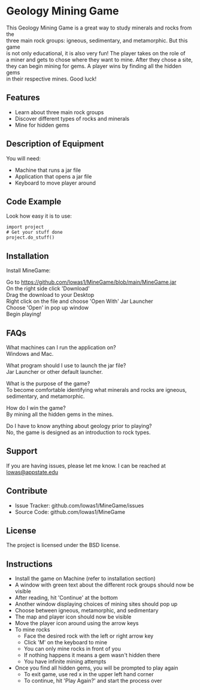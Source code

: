 Geology Mining Game
=================== 

This Geology Mining Game is a great way to study minerals and rocks from the  
three main rock groups: igneous, sedimentary, and metamorphic. But this game    
is not only educational, it is also very fun! The player takes on the role of   
a miner and gets to chose where they want to mine. After they chose a site,   
they can begin mining for gems. A player wins by finding all the hidden gems   
in their respective mines. Good luck!  

Features
--------

- Learn about three main rock groups
- Discover different types of rocks and minerals
- Mine for hidden gems
 
Description of Equipment
------------------------

You will need:  
  - Machine that runs a jar file  
  - Application that opens a jar file   
  - Keyboard to move player around   
   
Code Example
------------

Look how easy it is to use:
 
    import project
    # Get your stuff done
    project.do_stuff()
    
Installation
------------
 
Install MineGame: 
    
   Go to https://github.com/lowas1/MineGame/blob/main/MineGame.jar  
   On the right side click 'Download'  
   Drag the download to your Desktop  
   Right click on the file and choose 'Open With' Jar Launcher  
   Choose 'Open' in pop up window  
   Begin playing!  
   
FAQs
----
   
What machines can I run the application on?  
Windows and Mac.  

What program should I use to launch the jar file?  
   Jar Launcher or other default launcher.  
    
What is the purpose of the game?  
    To become comfortable identifying what minerals and rocks are igneous, sedimentary, and metamorphic.  
    
How do I win the game?  
    By mining all the hidden gems in the mines.  
    
Do I have to know anything about geology prior to playing?  
    No, the game is designed as an introduction to rock types.  

Support
-------

If you are having issues, please let me know.
I can be reached at lowas@appstate.edu

Contribute
----------

- Issue Tracker: github.com/lowas1/MineGame/issues
- Source Code: github.com/lowas1/MineGame
 
 
License
-------
 
The project is licensed under the BSD license.

Instructions
------------

* Install the game on Machine (refer to installation section)
* A window with green text about the different rock groups should now be visible
* After reading, hit 'Continue' at the bottom
* Another window displaying choices of mining sites should pop up
* Choose between igneous, metamorphic, and sedimentary
* The map and player icon should now be visible
* Move the player icon around using the arrow keys
* To mine rocks
  * Face the desired rock with the left or right arrow key
  * Click 'M' on the keyboard to mine
  * You can only mine rocks in front of you
  * If nothing happens it means a gem wasn't hidden there 
  * You have infinite mining attempts 
* Once you find all hidden gems, you will be prompted to play again
  * To exit game, use red x in the upper left hand corner
  * To continue, hit 'Play Again?' and start the process over
   
   
   
